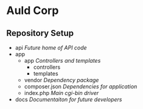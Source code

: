 Auld Corp
=========

## Repository Setup
- api *Future home of API code*
- app
    - app *Controllers and templates*
        - controllers
        - templates
    - vendor *Dependency package*
    - composer.json *Dependencies for application*
    - index.php *Main cgi-bin driver*
- docs *Documentaiton for future developers*
